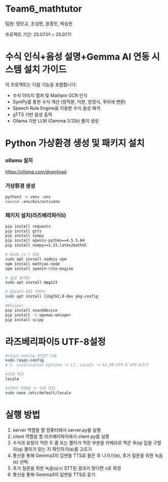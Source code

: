 # Team6_mathtutor

팀원: 정민교, 조성현, 윤종민, 박승헌

프로젝트 기간: 25.07.01 ~ 25.07.11 

# 수식 인식+음성 설명+Gemma AI 연동 시스템 설치 가이드

이 프로젝트는 다음 기능을 포함합니다:
- 수식 이미지 캡처 및 Mathpix OCR 인식
- SymPy를 통한 수식 계산 (정적분, 미분, 방정식, 푸리에 변환)
- Speech Rule Engine을 이용한 수식 음성 해석
- gTTS 기반 음성 출력
- Ollama 기반 LLM (Gemma 3:12b) 풀이 생성

# Python 가상환경 생성 및 패키지 설치
### ollama 설치
https://ollama.com/download

### 가상환경 생성
```bash
python3 -m venv .env
source .env/bin/activate
```

### 패키지 설치(라즈베리파이5)
```bash
pip install requests
pip install gtts
pip install sympy
pip install opencv-python==4.5.5.64
pip install numpy==1.23.latex2mathml

# Node.js + SRE
sudo apt install nodejs npm
npm install mathjax-node
npm install speech-rule-engine

# 음성 출력용
sudo apt install mpg123

# OpenCV GUI 에러시
sudo apt install libgtk2.0-dev pkg-config

#Whisper
pip install sounddevice
pip install -U openai-whisper
pip install scipy
```

# 라즈베리파이5 UTF-8설정
```bash
#raspi-config 진입한 다음
sudo raspi-config
# 5. Localisation options -> L1. Locale -> ko_KR.UTF-8 UTF-8추가

#변경 확인
locale

#변경이 안됐을 시 직접 편집
sudo nano /etc/default/locale
```

# 실행 방법
1. server 역할을 할 컴퓨터에서 server.py를 실행
2. client 역할을 할 라즈베리파이에서 client.py를 실행
3. 수식과 요청이 적힌 두 줄 또는 풀이가 적힌 부분을 카메라로 찍은 후(q) 답을 구할지(q) 풀이가 맞는 지 확인하기(a)를 고르기
4. 통신을 통해 Gemma3의 답변을 TTS로 들은 후 나가기(e), 추가 질문을 위한 녹음(s) 선택.
5. 추가 질문을 위한 녹음(s)시 STT된 결과가 맞다면 o로 확정
6. 통신을 통해 Gemma3의 답변을 TTS로 듣기

